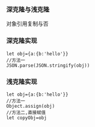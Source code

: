 ### 深克隆与浅克隆  
对象引用复制与否 


### 深克隆实现  
```
let obj={a:{b:'hello'}}
//方法一
JSON.parse(JSON.stringify(obj))
```
### 浅克隆实现  
```
let obj={a:{b:'hello'}}
//方法一
Object.assign(obj)
//方法二,直接赋值
let copyObj=obj
```